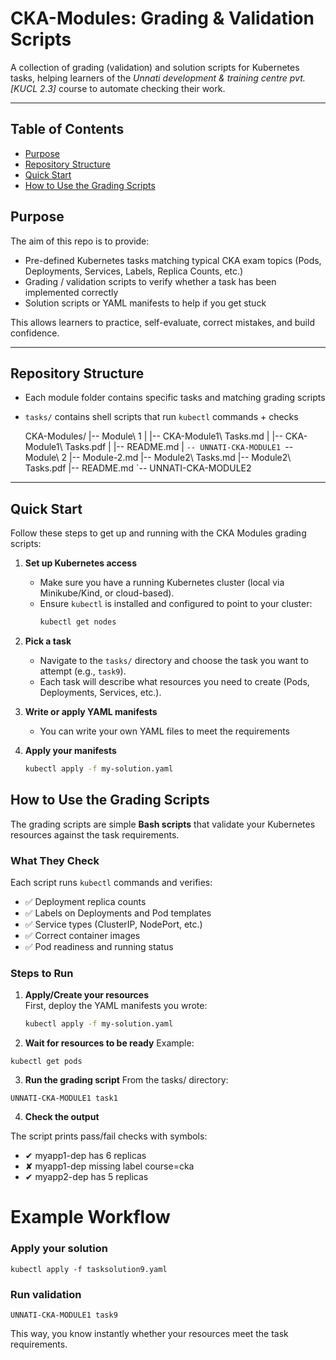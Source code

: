 # CKA-Modules: Grading & Validation Scripts

A collection of grading (validation) and solution scripts for Kubernetes tasks, helping learners of the *Unnati development & training centre pvt.[KUCL 2.3]* course to automate checking their work.  

---

##  Table of Contents

- [Purpose](#purpose)  
- [Repository Structure](#repository-structure)  
- [Quick Start](#quick-start)  
- [How to Use the Grading Scripts](#how-to-use-the-grading-scripts)  
  
## Purpose

The aim of this repo is to provide:

- Pre-defined Kubernetes tasks matching typical CKA exam topics (Pods, Deployments, Services, Labels, Replica Counts, etc.)  
- Grading / validation scripts to verify whether a task has been implemented correctly  
- Solution scripts or YAML manifests to help if you get stuck  

This allows learners to practice, self-evaluate, correct mistakes, and build confidence.

---

## Repository Structure

- Each module folder contains specific tasks and matching grading scripts  
- `tasks/` contains shell scripts that run `kubectl` commands + checks

  CKA-Modules/
|-- Module\ 1
|   |-- CKA-Module1\ Tasks.md
|   |-- CKA-Module1\ Tasks.pdf
|   |-- README.md
|   `-- UNNATI-CKA-MODULE1
`-- Module\ 2
    |-- Module-2.md
    |-- Module2\ Tasks.md
    |-- Module2\ Tasks.pdf
    |-- README.md
    `-- UNNATI-CKA-MODULE2

---
## Quick Start

Follow these steps to get up and running with the CKA Modules grading scripts:

1. **Set up Kubernetes access**
   - Make sure you have a running Kubernetes cluster (local via Minikube/Kind, or cloud-based).
   - Ensure `kubectl` is installed and configured to point to your cluster:
     ```bash
     kubectl get nodes
     ```

2. **Pick a task**
   - Navigate to the `tasks/` directory and choose the task you want to attempt (e.g., `task9`).
   - Each task will describe what resources you need to create (Pods, Deployments, Services, etc.).

3. **Write or apply YAML manifests**
   - You can write your own YAML files to meet the requirements

4. **Apply your manifests**
   ```bash
   kubectl apply -f my-solution.yaml
   ```

## How to Use the Grading Scripts

The grading scripts are simple **Bash scripts** that validate your Kubernetes resources against the task requirements.

### What They Check
Each script runs `kubectl` commands and verifies:
- ✅ Deployment replica counts  
- ✅ Labels on Deployments and Pod templates  
- ✅ Service types (ClusterIP, NodePort, etc.)  
- ✅ Correct container images  
- ✅ Pod readiness and running status  

### Steps to Run
1. **Apply/Create your resources**  
   First, deploy the YAML manifests you wrote:
   ```bash
   kubectl apply -f my-solution.yaml
   ```
2. **Wait for resources to be ready**
Example:
```
kubectl get pods
```

3. **Run the grading script**
From the tasks/ directory:
```
UNNATI-CKA-MODULE1 task1
```

4. **Check the output**

The script prints pass/fail checks with symbols:

- ✔ myapp1-dep has 6 replicas
- ✘ myapp1-dep missing label course=cka
- ✔ myapp2-dep has 5 replicas

# Example Workflow

### Apply your solution
```
kubectl apply -f tasksolution9.yaml
```
### Run validation
```
UNNATI-CKA-MODULE1 task9
```


This way, you know instantly whether your resources meet the task requirements.



